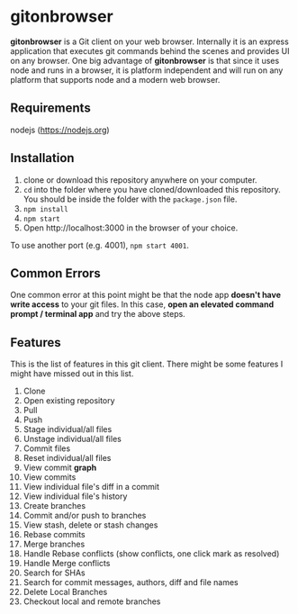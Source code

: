 
# gitonbrowser

**gitonbrowser** is a Git client on your web browser. Internally it is an express application that executes git commands behind the scenes and provides UI on any browser.
One big advantage of **gitonbrowser** is that since it uses node and runs in a browser, it is platform independent and will run on any platform that supports node and a modern web browser.

## Requirements
nodejs (https://nodejs.org)

## Installation
1. clone or download this repository anywhere on your computer.
2. `cd` into the folder where you have cloned/downloaded this repository. You should be inside the folder with the `package.json` file.
3. `npm install`
4. `npm start`
5. Open http://localhost:3000 in the browser of your choice.

To use another port (e.g. 4001), `npm start 4001`.

## Common Errors
One common error at this point might be that the node app **doesn't have write access** to your git files. In this case, **open an elevated command prompt / terminal app** and try the above steps.

## Features
This is the list of features in this git client. There might be some features I might have missed out in this list.
1. Clone
2. Open existing repository
3. Pull
4. Push
5. Stage individual/all files
6. Unstage individual/all files
7. Commit files
8. Reset individual/all files
9. View commit **graph**
10. View commits
11. View individual file's diff in a commit
12. View individual file's history
13. Create branches
14. Commit and/or push to branches
15. View stash, delete or stash changes
16. Rebase commits
17. Merge branches
18. Handle Rebase conflicts (show conflicts, one click mark as resolved)
19. Handle Merge conflicts
20. Search for SHAs
21. Search for commit messages, authors, diff and file names
22. Delete Local Branches
23. Checkout local and remote branches
